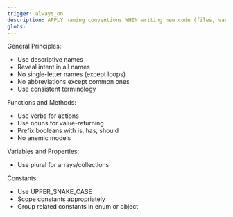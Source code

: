 ```yaml
---
trigger: always_on
description: APPLY naming conventions WHEN writing new code (files, variables, functions...)
globs:
---
```


General Principles:

- Use descriptive names
- Reveal intent in all names
- No single-letter names (except loops)
- No abbreviations except common ones
- Use consistent terminology

Functions and Methods:

- Use verbs for actions
- Use nouns for value-returning
- Prefix booleans with is, has, should
- No anemic models

Variables and Properties:

- Use plural for arrays/collections

Constants:

- Use UPPER_SNAKE_CASE
- Scope constants appropriately
- Group related constants in enum or object
